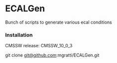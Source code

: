 # ECALGen
Bunch of scripts to generate various ecal conditions

### Installation
CMSSW release:  CMSSW_10_0_3

git clone git@github.com:mgratti/ECALGen.git


